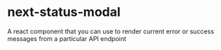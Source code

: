 # next-status-modal

A react component that you can use to render current error or success messages from a particular API endpoint
